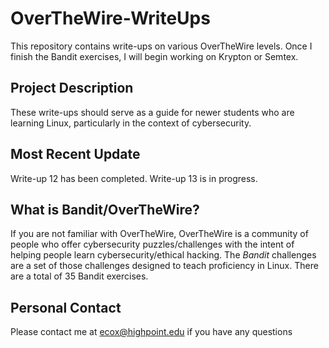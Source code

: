 # OverTheWire-WriteUps
This repository contains write-ups on various OverTheWire levels. Once I finish the Bandit exercises, I will begin working on Krypton or Semtex.

## Project Description
These write-ups should serve as a guide for newer students who are learning Linux, particularly in the context of cybersecurity.

## Most Recent Update
Write-up 12 has been completed. Write-up 13 is in progress.

## What is Bandit/OverTheWire?
If you are not familiar with OverTheWire, OverTheWire is a community of people who offer cybersecurity puzzles/challenges with the intent of helping people learn 
cybersecurity/ethical hacking. The _Bandit_ challenges are a set of those challenges designed to teach proficiency in Linux. There are a total of 35 Bandit exercises.

## Personal Contact
Please contact me at ecox@highpoint.edu if you have any questions
